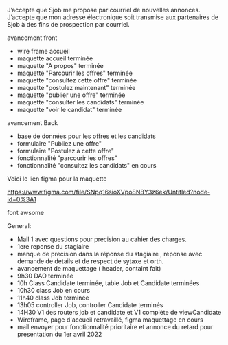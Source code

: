 J’accepte que Sjob me propose par courriel de nouvelles annonces.
J’accepte que mon adresse électronique soit transmise aux partenaires de Sjob à des fins de prospection par courriel.

avancement front

- wire frame accueil
- maquette accueil terminée
- maquette "A propos" terminée
- maquette "Parcourir les offres" terminée
- maquette "consultez cette offre" terminée
- maquette "postulez maintenant" terminée
- maquette "publier une offre" terminée
- maquette "consulter les candidats" terminée
- maquette "voir le candidat" terminée

avancement Back 

- base de données pour les offres et les candidats
- formulaire "Publiez une offre"
- formulaire "Postulez à cette offre"
- fonctionnalité "parcourir les offres"
- fonctionnalité "consultez les candidats" en cours

Voici le lien figma pour la maquette

https://www.figma.com/file/SNpq16sioXVpo8N8Y3z6ek/Untitled?node-id=0%3A1


font awsome <script src="https://kit.fontawesome.com/5a37e2cbf7.js" crossorigin="anonymous"></script>

General:

- Mail 1 avec questions pour precision au cahier des charges.
- 1ere reponse du stagiaire 
- manque de precision dans la réponse du stagiaire , réponse avec demande de details et de respect de sytaxe et orth.
- avancement de maquettage ( header, containt fait)
- 9h30 DAO terminée 
- 10h Class Candidate terminée, table Job et Candidate terminées
- 10h30 class Job en cours
- 11h40 class Job terminée
- 13h05 controller Job, controller Candidate terminés 
- 14H30 V1 des routers job et candidate et V1 complète de viewCandidate
- Wireframe, page d'accueil retravaillé, figma maquettage en cours
- mail envoyer pour fonctionnalité prioritaire et annonce du retard pour presentation du 1er avril 2022